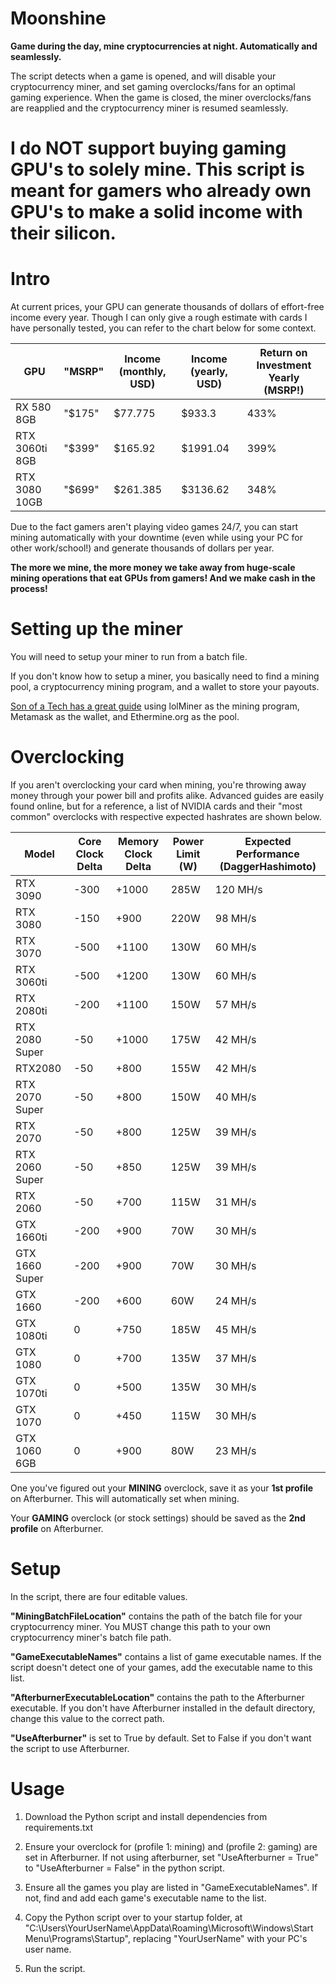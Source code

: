 # Moonshine
**Game during the day, mine cryptocurrencies at night. Automatically and seamlessly.**
 
 The script detects when a game is opened, and will disable your cryptocurrency miner, and set gaming overclocks/fans for an optimal gaming experience. When the game is closed, the miner overclocks/fans are reapplied and the cryptocurrency miner is resumed seamlessly.
 
# I do NOT support buying gaming GPU's to solely mine. This script is meant for gamers who already own GPU's to make a solid income with their silicon.

# Intro

At current prices, your GPU can generate thousands of dollars of effort-free income every year. 
Though I can only give a rough estimate with cards I have personally tested, you can refer to the chart below for some context.

GPU | "MSRP" | Income (monthly, USD) | Income (yearly, USD) | Return on Investment Yearly (MSRP!)
--- | --- | --- | --- | --- |
RX 580 8GB | "$175" | $77.775 | $933.3 | 433%
RTX 3060ti 8GB | "$399" | $165.92 | $1991.04 | 399%
RTX 3080 10GB | "$699" | $261.385 | $3136.62 | 348%

Due to the fact gamers aren't playing video games 24/7, you can start mining automatically with your downtime (even while using your PC for other work/school!) and generate thousands of dollars per year. 

**The more we mine, the more money we take away from huge-scale mining operations that eat GPUs from gamers! And we make cash in the process!**

# Setting up the miner

You will need to setup your miner to run from a batch file. 

If you don't know how to setup a miner, you basically need to find a mining pool, a cryptocurrency mining program, and a wallet to store your payouts.

[Son of a Tech has a great guide](https://www.youtube.com/watch?v=xqny5SSFRTo&ab_channel=SonofaTech) using lolMiner as the mining program, Metamask as the wallet, and Ethermine.org as the pool.


# Overclocking

If you aren't overclocking your card when mining, you're throwing away money through your power bill and profits alike. Advanced guides are easily found online, but for a reference, a list of NVIDIA cards and their "most common" overclocks with respective expected hashrates are shown below.


Model |	Core Clock Delta	| Memory Clock Delta	| Power Limit (W)	| Expected Performance (DaggerHashimoto)
--- | --- | --- | --- | --- |
RTX 3090|-300|+1000|285W|120 MH/s
RTX 3080|-150|+900|220W|98 MH/s
RTX 3070|-500|+1100|130W|60 MH/s
RTX 3060ti|-500|+1200|130W|60 MH/s
RTX 2080ti|-200|+1100|150W|57 MH/s
RTX 2080 Super|-50|+1000|175W|42 MH/s
RTX2080|-50|+800|155W|42 MH/s
RTX 2070 Super|-50|+800|150W|40 MH/s
RTX 2070|-50|+800|125W|39 MH/s
RTX 2060 Super|-50|+850|125W|39 MH/s
RTX 2060|-50|+700|115W|31 MH/s
GTX 1660ti|-200|+900|70W|30 MH/s
GTX 1660 Super|-200|+900|70W|30 MH/s
GTX 1660|-200|+600|60W|24 MH/s
GTX 1080ti|0|+750|185W|45 MH/s
GTX 1080|0|+700|135W|37 MH/s
GTX 1070ti|0|+500|135W|30 MH/s
GTX 1070|0|+450|115W|30 MH/s
GTX 1060 6GB|0|+900|80W|23 MH/s

One you've figured out your **MINING** overclock, save it as your **1st profile** on Afterburner. This will automatically set when mining.

Your **GAMING** overclock (or stock settings) should be saved as the **2nd profile** on Afterburner.

# Setup

In the script, there are four editable values.

**"MiningBatchFileLocation"** contains the path of the batch file for your cryptocurrency miner. You MUST change this path to your own cryptocurrency miner's batch file path.

**"GameExecutableNames"** contains a list of game executable names. If the script doesn't detect one of your games, add the executable name to this list.

**"AfterburnerExecutableLocation"** contains the path to the Afterburner executable. If you don't have Afterburner installed in the default directory, change this value to the correct path.

**"UseAfterburner"** is set to True by default. Set to False if you don't want the script to use Afterburner.

# Usage

1. Download the Python script and install dependencies from requirements.txt


2. Ensure your overclock for (profile 1: mining) and (profile 2: gaming) are set in Afterburner. If not using afterburner, set "UseAfterburner = True" to "UseAfterburner = False" in the python script.


3. Ensure all the games you play are listed in "GameExecutableNames". If not, find and add each game's executable name to the list.


4. Copy the Python script over to your startup folder, at 
"C:\Users\YourUserName\AppData\Roaming\Microsoft\Windows\Start Menu\Programs\Startup", replacing "YourUserName" with your PC's user name.


5. Run the script.























